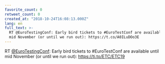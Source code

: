 ```yaml
---
favorite_count: 0
retweet_count: 0
created_at: "2018-10-24T16:08:13.000Z"
lang: en
full_text: >-
  RT @EuroTestingConf: Early bird tickets to #EuroTestConf are available until
  mid November (or until we run out): https://t.co/A0ILuDOo3E
---
```


RT [@EuroTestingConf](https://twitter.com/EuroTestingConf): Early bird tickets
to #EuroTestConf are available until mid November (or until we run out):
<https://ti.to/ETC/ETC19>
